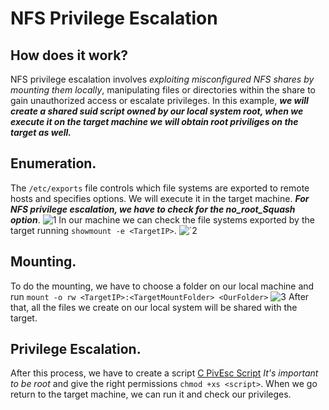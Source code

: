 # NFS Privilege Escalation
## How does it work?
NFS privilege escalation involves _exploiting misconfigured NFS shares by mounting them locally_, manipulating files or directories within the share to gain unauthorized access or escalate privileges.
In this example, ***we will create a shared suid script owned by our local system root, when we execute it on the target machine we will obtain root priviliges on the target as well.***

## Enumeration.
The `/etc/exports` file controls which file systems are exported to remote hosts and specifies options. We will execute it in the target machine. ***For NFS privilege escalation, we have to check for the no_root_Squash option***.
![1](https://github.com/alejandro-pentest/Privilege-Escalation-Cheat-sheet/assets/161533623/c2c53348-0fd8-41a1-a8ad-479f14e3123b)
In our machine we can check the file systems exported by the target running `showmount -e <TargetIP>`.
![`2](https://github.com/alejandro-pentest/Privilege-Escalation-Cheat-sheet/assets/161533623/585db69d-4045-4620-ae4d-c40c247543b2)

## Mounting.
To do the mounting, we have to choose a folder on our local machine and run `mount -o rw <TargetIP>:<TargetMountFolder> <OurFolder>`
![3](https://github.com/alejandro-pentest/Privilege-Escalation-Cheat-sheet/assets/161533623/04064d0f-fa94-4438-9f51-dacdd6d8165e)
After that, all the files we create on our local system will be shared with the target.

## Privilege Escalation.
After this process, we have to create a script [C PivEsc Script](https://github.com/alejandro-pentest/Fundamentals/blob/main/Privilege%20Escalation%20Code.md) _It's important to be root_ and give the right permissions `chmod +xs <script>`. When we go return to the target machine, we can run it and check our privileges.
